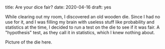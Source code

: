 title: Are your dice fair?
date: 2020-04-16
draft: yes

While clearing out my room, I discovered an old wooden die. Since I had no use for it, and I was filling my brain with useless stuff like probability and statistics at the time, I decided to run a test on the die to see if it was fair. A "hypothesis" test, as they call it in statistics, which I knew nothing about.

Picture of the die here.


